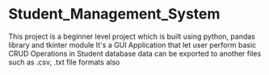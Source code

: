 # Student_Management_System
This project is a beginner level project which is built using python, pandas library and tkinter module
It's a GUI Application that let user perform basic CRUD Operations in Student database
data can be exported to another files such as .csv, .txt file formats also
